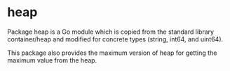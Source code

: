 heap
====

Package heap is a Go module which is copied from the standard library container/heap
and modified for concrete types (string, int64, and uint64).

This package also provides the maximum version of heap for getting the maximum value
from the heap.

